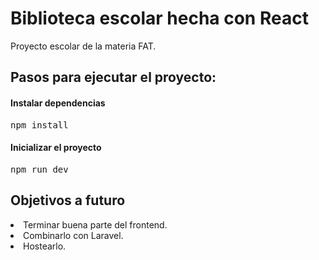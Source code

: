 <h1>Biblioteca escolar hecha con React</h1>

<p>Proyecto escolar de la materia FAT.</p>

<h2>Pasos para ejecutar el proyecto: </h2>
<h4>Instalar dependencias</h4>
<pre>npm install</pre>
<h4>Inicializar el proyecto</h4>
<pre>npm run dev</pre>

<h2>Objetivos a futuro</h2>
<li>Terminar buena parte del frontend.</li>
<li>Combinarlo con Laravel.</li>
<li>Hostearlo.</li>

